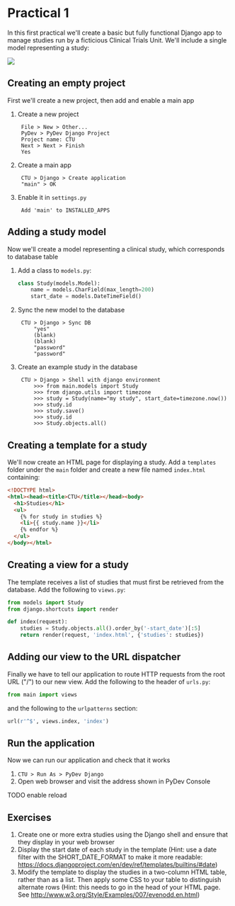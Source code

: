 Practical 1
===========
In this first practical we'll create a basic but fully functional Django app to manage studies run by a ficticious Clinical Trials Unit. We'll include a single model representing a study:

![](https://raw.github.com/mwoodbri/django-tutorial/master/Practical-1/Study.png)

Creating an empty project
-------------------------
First we'll create a new project, then add and enable a main app

1. Create a new project

        File > New > Other...
        PyDev > PyDev Django Project
        Project name: CTU
        Next > Next > Finish
        Yes
        
1. Create a main app

        CTU > Django > Create application
        "main" > OK
        
1. Enable it in ```settings.py```

        Add 'main' to INSTALLED_APPS

Adding a study model
--------------------
Now we'll create a model representing a clinical study, which corresponds to database table

1. Add a class to ```models.py```:

    ```python
    class Study(models.Model):
        name = models.CharField(max_length=200)
        start_date = models.DateTimeField()
    ```
1. Sync the new model to the database

        CTU > Django > Sync DB
            "yes"
            (blank)
            (blank)
            "password"
            "password"

1. Create an example study in the database

        CTU > Django > Shell with django environment
            >>> from main.models import Study
            >>> from django.utils import timezone
            >>> study = Study(name="my study", start_date=timezone.now())
            >>> study.id
            >>> study.save()
            >>> study.id
            >>> Study.objects.all()

Creating a template for a study
--------------------------------------
We'll now create an HTML page for displaying a study. Add a ```templates``` folder under the ```main``` folder and create a new file named ```index.html``` containing:

```html
<!DOCTYPE html>
<html><head><title>CTU</title></head><body>
  <h1>Studies</h1>
  <ul>
    {% for study in studies %}
    <li>{{ study.name }}</li>
    {% endfor %}
  </ul>
</body></html>
```

Creating a view for a study
---------------------------
The template receives a list of studies that must first be retrieved from the database. Add the following to ```views.py```:

```python
from models import Study
from django.shortcuts import render

def index(request):
    studies = Study.objects.all().order_by('-start_date')[:5]
    return render(request, 'index.html', {'studies': studies})
```

Adding our view to the URL dispatcher
-------------------------------------
Finally we have to tell our application to route HTTP requests from the root URL ("/") to our new view. Add the following to the header of ```urls.py```:

```python
from main import views
```

and the following to the ```urlpatterns``` section:

```python
url(r'^$', views.index, 'index')
```

Run the application
-------------------
Now we can run our application and check that it works

1. ```CTU > Run As > PyDev Django```
2. Open web browser and visit the address shown in PyDev Console

TODO enable reload

Exercises
---------
1. Create one or more extra studies using the Django shell and ensure that they display in your web browser
1. Display the start date of each study in the template (Hint: use a date filter with the SHORT_DATE_FORMAT to make it more readable: https://docs.djangoproject.com/en/dev/ref/templates/builtins/#date)
1. Modify the template to display the studies in a two-column HTML table, rather than as a list. Then apply some CSS to your table to distinguish alternate rows (Hint: this needs to go in the head of your HTML page. See http://www.w3.org/Style/Examples/007/evenodd.en.html)

